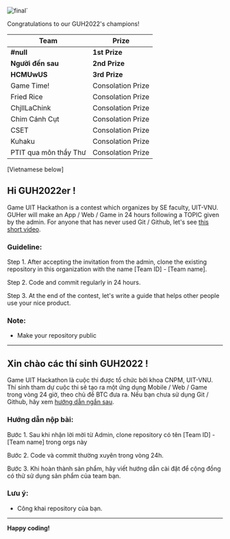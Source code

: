 ![final`](https://user-images.githubusercontent.com/43202025/202856201-5493cbfa-07a9-460e-9267-e8886f1a1b59.png)

Congratulations to our GUH2022's champions!

| Team | Prize |
| --- | ----------- |
| **#null** | **1st Prize** |
| **Người đến sau** | **2nd Prize** |
| **HCMUwUS** | **3rd Prize** |
| Game Time! | Consolation Prize |
| Fried Rice | Consolation Prize |
| ChjllLaChink | Consolation Prize |
| Chim Cánh Cụt | Consolation Prize |
| CSET | Consolation Prize |
| Kuhaku | Consolation Prize |
| PTIT qua môn thầy Thư | Consolation Prize |

[Vietnamese below]

## Hi GUH2022er !

Game UIT Hackathon is a contest which organizes by SE faculty, UIT-VNU. GUHer will make an App / Web / Game in 24 hours following a TOPIC given by the admin.
For anyone that has never used Git / Github, let's see [this short video](https://youtu.be/1JuYQgpbrW0?t=73).


### Guideline:

Step 1. After accepting the invitation from the admin, clone the existing repository in this organization with the name [Team ID] - [Team name].

Step 2. Code and commit regularly in 24 hours.

Step 3. At the end of the contest, let's write a guide that helps other people use your nice product. 

### Note:
- Make your repository public

----

## Xin chào các thí sinh GUH2022 !

Game UIT Hackathon là cuộc thi được tổ chức bởi khoa CNPM, UIT-VNU. Thí sinh tham dự cuộc thi sẽ tạo ra một ứng dụng Mobile / Web / Game trong vòng 24 giờ, theo chủ đề BTC đưa ra.
Nếu bạn chưa sử dụng Git / Github, hãy xem [hướng dẫn ngắn sau](https://youtu.be/1JuYQgpbrW0?t=73).

### Hướng dẫn nộp bài:

Bước 1. Sau khi nhận lời mời từ Admin, clone repository có tên [Team ID] - [Team name] trong orgs này

Bước 2. Code và commit thường xuyên trong vòng 24h.

Bước 3. Khi hoàn thành sản phẩm, hãy viết hướng dẫn cài đặt để cộng đồng có thử sử dụng sản phẩm của team bạn.

### Lưu ý:
- Công khai repository của bạn.

----

**Happy coding!**



